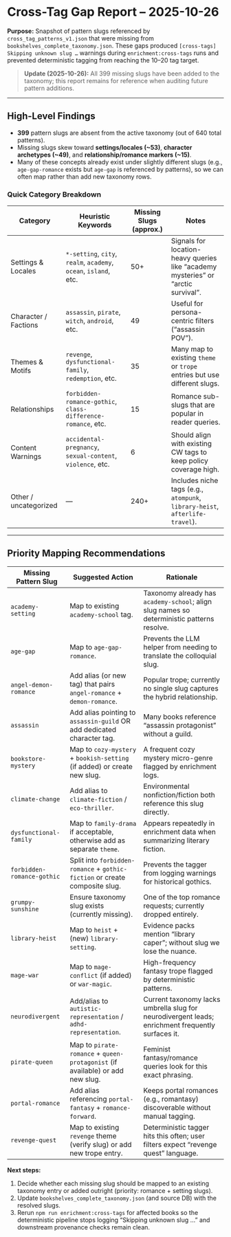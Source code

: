 # Cross-Tag Gap Report – 2025-10-26

**Purpose:** Snapshot of pattern slugs referenced by `cross_tag_patterns_v1.json` that were missing from `bookshelves_complete_taxonomy.json`. These gaps produced `[cross-tags] Skipping unknown slug …` warnings during `enrichment:cross-tags` runs and prevented deterministic tagging from reaching the 10–20 tag target.

> **Update (2025-10-26):** All 399 missing slugs have been added to the taxonomy; this report remains for reference when auditing future pattern additions.

---

## High-Level Findings

- **399** pattern slugs are absent from the active taxonomy (out of 640 total patterns).
- Missing slugs skew toward **settings/locales (~53)**, **character archetypes (~49)**, and **relationship/romance markers (~15)**.  
- Many of these concepts already exist under slightly different slugs (e.g., `age-gap-romance` exists but `age-gap` is referenced by patterns), so we can often map rather than add new taxonomy rows.

### Quick Category Breakdown

| Category | Heuristic Keywords | Missing Slugs (approx.) | Notes |
|----------|-------------------|-------------------------|-------|
| Settings & Locales | `*-setting`, `city`, `realm`, `academy`, `ocean`, `island`, etc. | 50+ | Signals for location-heavy queries like “academy mysteries” or “arctic survival”. |
| Character / Factions | `assassin`, `pirate`, `witch`, `android`, etc. | 49 | Useful for persona-centric filters (“assassin POV”). |
| Themes & Motifs | `revenge`, `dysfunctional-family`, `redemption`, etc. | 35 | Many map to existing `theme` or `trope` entries but use different slugs. |
| Relationships | `forbidden-romance-gothic`, `class-difference-romance`, etc. | 15 | Romance sub-slugs that are popular in reader queries. |
| Content Warnings | `accidental-pregnancy`, `sexual-content`, `violence`, etc. | 6 | Should align with existing CW tags to keep policy coverage high. |
| Other / uncategorized | — | 240+ | Includes niche tags (e.g., `atompunk`, `library-heist`, `afterlife-travel`). |

---

## Priority Mapping Recommendations

| Missing Pattern Slug | Suggested Action | Rationale |
|----------------------|------------------|-----------|
| `academy-setting` | Map to existing `academy-school` tag. | Taxonomy already has `academy-school`; align slug names so deterministic patterns resolve. |
| `age-gap` | Map to `age-gap-romance`. | Prevents the LLM helper from needing to translate the colloquial slug. |
| `angel-demon-romance` | Add alias (or new tag) that pairs `angel-romance` + `demon-romance`. | Popular trope; currently no single slug captures the hybrid relationship. |
| `assassin` | Add alias pointing to `assassin-guild` OR add dedicated character tag. | Many books reference “assassin protagonist” without a guild. |
| `bookstore-mystery` | Map to `cozy-mystery` + `bookish-setting` (if added) or create new slug. | A frequent cozy mystery micro-genre flagged by enrichment logs. |
| `climate-change` | Add alias to `climate-fiction` / `eco-thriller`. | Environmental nonfiction/fiction both reference this slug directly. |
| `dysfunctional-family` | Map to `family-drama` if acceptable, otherwise add as separate `theme`. | Appears repeatedly in enrichment data when summarizing literary fiction. |
| `forbidden-romance-gothic` | Split into `forbidden-romance` + `gothic-fiction` or create composite slug. | Prevents the tagger from logging warnings for historical gothics. |
| `grumpy-sunshine` | Ensure taxonomy slug exists (currently missing). | One of the top romance requests; currently dropped entirely. |
| `library-heist` | Map to `heist` + (new) `library-setting`. | Evidence packs mention “library caper”; without slug we lose the nuance. |
| `mage-war` | Map to `mage-conflict` (if added) or `war-magic`. | High-frequency fantasy trope flagged by deterministic patterns. |
| `neurodivergent` | Add/alias to `autistic-representation` / `adhd-representation`. | Current taxonomy lacks umbrella slug for neurodivergent leads; enrichment frequently surfaces it. |
| `pirate-queen` | Map to `pirate-romance` + `queen-protagonist` (if available) or add new slug. | Feminist fantasy/romance queries look for this exact phrasing. |
| `portal-romance` | Add alias referencing `portal-fantasy` + `romance-forward`. | Keeps portal romances (e.g., romantasy) discoverable without manual tagging. |
| `revenge-quest` | Map to existing `revenge` theme (verify slug) or add new trope entry. | Deterministic tagger hits this often; user filters expect “revenge quest” language. |

**Next steps:**  
1. Decide whether each missing slug should be mapped to an existing taxonomy entry or added outright (priority: romance + setting slugs).  
2. Update `bookshelves_complete_taxonomy.json` (and source DB) with the resolved slugs.  
3. Rerun `npm run enrichment:cross-tags` for affected books so the deterministic pipeline stops logging “Skipping unknown slug …” and downstream provenance checks remain clean.

